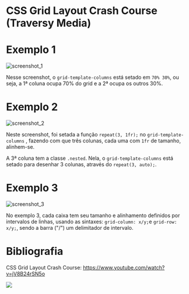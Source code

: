 # CSS Grid Layout Crash Course (Traversy Media)

# Exemplo 1

![screenshot_1](https://github.com/guiemi-learning-center/tutorial-grid-layout-traversy/blob/master/media/example_1.png)

Nesse screenshot, o `grid-template-columns` está setado em `70% 30%`, ou seja, a 1ª coluna ocupa 70% do grid e a 2ª ocupa os outros 30%.

# Exemplo 2

![screenshot_2](https://github.com/guiemi-learning-center/tutorial-grid-layout-traversy/blob/master/media/example_2.png)

Neste screenshot, foi setada a função `repeat(3, 1fr);` no `grid-template-columns` , fazendo com que três colunas, cada uma com `1fr` de tamanho, alinhem-se.

A 3ª coluna tem a classe `.nested`. Nela, o `grid-template-columns` está setado para desenhar 3 colunas, através do `repeat(3, auto);`.

# Exemplo 3

![screenshot_3](https://github.com/guiemi-learning-center/tutorial-grid-layout-traversy/blob/master/media/example_3.png)

No exemplo 3, cada caixa tem seu tamanho e alinhamento definidos por intervalos de linhas, usando as sintaxes: `grid-column: x/y;`e `grid-row: x/y;`, sendo a barra ("/") um delimitador de intervalo.

# Bibliografia

CSS Grid Layout Crash Course: https://www.youtube.com/watch?v=jV8B24rSN5o

[![](http://img.youtube.com/vi/jV8B24rSN5o/0.jpg)](http://www.youtube.com/watch?v=jV8B24rSN5o "https://github.com/guiemi-learning-center/tutorial-grid-layout-traversy/blob/master/media/thumbnail.png")